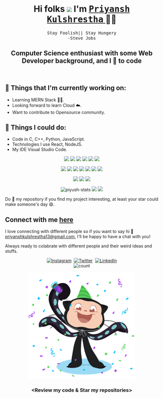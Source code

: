 <h1 align='center'>
 Hi folks <img src="https://raw.githubusercontent.com/MartinHeinz/MartinHeinz/master/wave.gif" width="30px"> I'm <a href="https://github.com/priyanshkulshrestha" target="_blank">
 <strong> <samp>Priyansh Kulshrestha</samp> </strong></a> 👨‍💻
</h1>
<p align ="center"><samp>Stay Foolish|| Stay Hungery
<br>
-Steve Jobs</samp></p>

<h2 align="center"> Computer Science enthusiast with some Web Developer background, and I 💞️ to code </h2>
<br>

## 💼 Things that I'm currently working on:

-   Learning MERN Stack 👨‍💻.
-   Looking forward to learn Cloud ☁️.
-   Want to contribute to Opensource community.

## 🔭 Things I could do:

-   Code in C, C++, Python, JavaScript.
-   Technologies I use React, NodeJS.
-   My IDE Visual Studio Code.

<p align="center">
  <img src="https://img.icons8.com/color/48/000000/c-programming.png"/>
  <img src="https://img.icons8.com/color/48/000000/c-plus-plus-logo.png"/>
  <img src="https://img.icons8.com/color/50/000000/html-5.png"/>
  <img src="https://img.icons8.com/color/48/000000/css3.png"/>
  <img src="https://img.icons8.com/color/48/000000/javascript.png"/>
  <img src="https://img.icons8.com/color/48/000000/python--v1.png"/>
</p>
<p align="center">
  <img src="https://img.icons8.com/color/48/000000/bootstrap.png"/>
  <img src="https://img.icons8.com/color/48/000000/sass.png"/>
  <img src="https://img.icons8.com/fluency/48/000000/node-js.png"/>
  <img src="https://img.icons8.com/color/48/000000/react-native.png"/>
  <img src="https://img.icons8.com/color/48/000000/redux.png"/>
  <img src="https://img.icons8.com/color/48/000000/mongodb.png"/>
  <img src="https://img.icons8.com/color/48/000000/firebase.png"/>
</p>
<p align="center">
  <img src="https://img.icons8.com/color/48/000000/visual-studio-code-2019.png"/>
  <img src="https://img.icons8.com/color/48/000000/git.png"/>
  <img src="https://img.icons8.com/bubbles/50/000000/github.png"/>
</p>

<p align="center">
  <img src="https://github-readme-stats.vercel.app/api?username=priyanshkulshrestha&show_icons=true&theme=midnight-purple&title_color=8E2DE2&text_color=fff&icon_color=8E2DE2" alt="piyush-stats" width="350" />
  <img src="https://github-readme-streak-stats.herokuapp.com/?user=priyanshkulshrestha&theme=midnight-purple" width="350"/>
  <img src="https://github-readme-stats.vercel.app/api/top-langs/?username=priyanshkulshrestha&show_icons=true&theme=midnight-purple&title_color=8E2DE2&text_color=fff&icon_color=8E2DE2&layout=compact" width="350"/>
</p>



 Do 🌟 my repository if you find my project interesting, at least your star could make someone's day 😄.

## Connect with me [here](https://github.com/priyanshkulshrestha)

I love connecting with different people so if you want to say hi 💬 priyanshkulshrestha13@gmail.com, I'll be happy to have a chat with you!

Always ready to colabrate with different people and their weird ideas and stuffs.

<p align="center">
    <a href = "https://www.instagram.com/priyansh_kulshrestha/"><img alt="Instagram" src="https://img.shields.io/badge/Instagram-E4405F?style=for-the-badge&logo=instagram&logoColor=white" /></a>&nbsp;
    <a href = "https://twitter.com/priyansh_kul"><img alt="Twitter" src="https://img.shields.io/badge/Twitter-1DA1F2?&style=for-the-badge&logo=twitter&logoColor=white" /></a>&nbsp;
    <a href = "https://www.linkedin.com/in/priyansh-kulshrestha-371083226/"><img alt="LinkedIn" src="https://img.shields.io/badge/LinkedIn-0077B5.svg?&style=for-the-badge&logo=linkedin&logoColor=white" /></a>
    <br>
    <img src="https://komarev.com/ghpvc/?username=priyanshkulshrestha&label=Profile%20views&color=blueviolet&style=flat" alt="count" />
</p>
<p align="center">
<img src="./assets/welcometocat.png" width="350" height="350" >
<h3 align="center">&lt;Review my code & Star my repositories&gt;</h3>
</p>